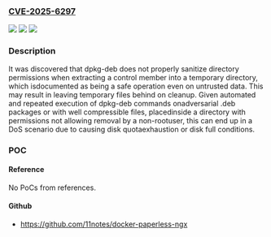### [CVE-2025-6297](https://cve.mitre.org/cgi-bin/cvename.cgi?name=CVE-2025-6297)
![](https://img.shields.io/static/v1?label=Product&message=dpkg&color=blue)
![](https://img.shields.io/static/v1?label=Version&message=0%20&color=brightgreen)
![](https://img.shields.io/static/v1?label=Vulnerability&message=n%2Fa&color=blue)

### Description

It was discovered that dpkg-deb does not properly sanitize directory permissions when extracting a control member into a temporary directory, which isdocumented as being a safe operation even on untrusted data. This may result in leaving temporary files behind on cleanup. Given automated and repeated execution of dpkg-deb commands onadversarial .deb packages or with well compressible files, placedinside a directory with permissions not allowing removal by a non-rootuser, this can end up in a DoS scenario due to causing disk quotaexhaustion or disk full conditions.

### POC

#### Reference
No PoCs from references.

#### Github
- https://github.com/11notes/docker-paperless-ngx


